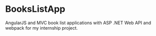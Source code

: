 # BooksListApp
AngularJS and MVC book list applications with ASP .NET Web API and webpack for my internship project.

